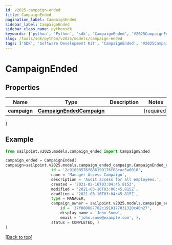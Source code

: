 ```yaml
---
id: v2025-campaign-ended
title: CampaignEnded
pagination_label: CampaignEnded
sidebar_label: CampaignEnded
sidebar_class_name: pythonsdk
keywords: ['python', 'Python', 'sdk', 'CampaignEnded', 'V2025CampaignEnded']
slug: /tools/sdk/python/v2025/models/campaign-ended
tags: ['SDK', 'Software Development Kit', 'CampaignEnded', 'V2025CampaignEnded']
---
```


# CampaignEnded

## Properties

| Name | Type | Description | Notes |
| --- | --- | --- | --- |
| **campaign** | [**CampaignEndedCampaign**](campaign-ended-campaign) |  | [required] |

}

## Example

```python
from sailpoint.v2025.models.campaign_ended import CampaignEnded

campaign_ended = CampaignEnded(
campaign=sailpoint.v2025.models.campaign_ended_campaign.CampaignEnded_campaign(
                    id = '2c91808576f886190176f88cac5a0010',
                    name = 'Manager Access Campaign',
                    description = 'Audit access for all employees.',
                    created = '2021-02-16T03:04:45.815Z',
                    modified = '2021-03-16T03:06:45.815Z',
                    deadline = '2021-03-16T03:04:45.815Z',
                    type = MANAGER,
                    campaign_owner = sailpoint.v2025.models.campaign_activated_campaign_campaign_owner.CampaignActivated_campaign_campaignOwner(
                        id = '37f080867702c1910177031320c40n27',
                        display_name = 'John Snow',
                        email = 'john.snow@example.com', ),
                    status = COMPLETED, )
)

```

[[Back to top]](#)
